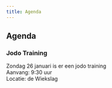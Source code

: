 ```yaml
---
title: Agenda
---
```


## Agenda

### Jodo Training
Zondag 26 januari is er een jodo training  
Aanvang: 9:30 uur  
Locatie: de Wiekslag
